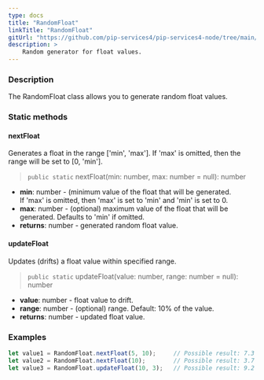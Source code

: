 ```yaml
---
type: docs
title: "RandomFloat"
linkTitle: "RandomFloat"
gitUrl: "https://github.com/pip-services4/pip-services4-node/tree/main/pip-services4-data-node"
description: >
    Random generator for float values.
---
```


### Description

The RandomFloat class allows you to generate random float values.

### Static methods

#### nextFloat
Generates a float in the range ['min', 'max']. If 'max' is omitted, then the range will be set to [0, 'min'].

> `public static` nextFloat(min: number, max: number = null): number

- **min**: number - (minimum value of the float that will be generated.   
If 'max' is omitted, then 'max' is set to 'min' and 'min' is set to 0.
- **max**: number - (optional) maximum value of the float that will be generated. Defaults to 'min' if omitted.
- **returns**: number - generated random float value.

#### updateFloat
Updates (drifts) a float value within specified range.

> `public static` updateFloat(value: number, range: number = null): number

- **value**: number - float value to drift.
- **range**: number - (optional) range. Default: 10% of the value.
- **returns**: number - updated float value.

### Examples

```typescript
let value1 = RandomFloat.nextFloat(5, 10);     // Possible result: 7.3
let value2 = RandomFloat.nextFloat(10);        // Possible result: 3.7
let value3 = RandomFloat.updateFloat(10, 3);   // Possible result: 9.2

```
